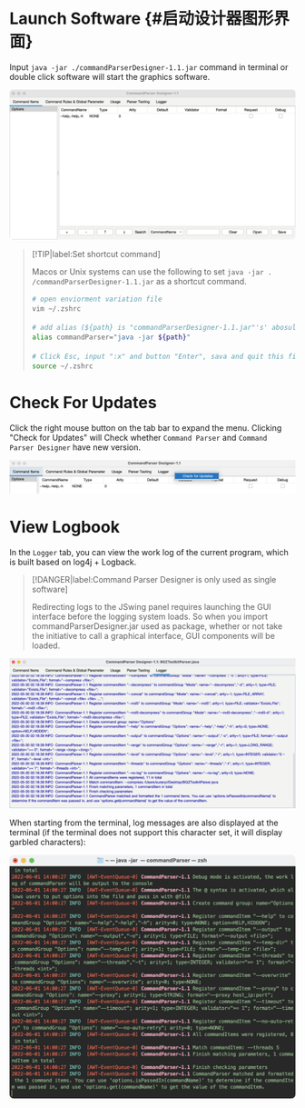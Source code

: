 # Launch Software {#启动设计器图形界面}

Input  `java -jar ./commandParserDesigner-1.1.jar` command in terminal or double click software will start the graphics software.

![setup-setup](../../../image/setup-setup.png)

> [!TIP|label:Set shortcut command]
>
> Macos or Unix systems can use the following to set `java -jar . /commandParserDesigner-1.1.jar` as a shortcut command.
>
> ```bash
> # open enviorment variation file
> vim ~/.zshrc
> 
> # add alias (${path} is "commandParserDesigner-1.1.jar"'s' abosulotely path)
> alias commandParser="java -jar ${path}"
> 
> # Click Esc, input ":x" and button "Enter", sava and quit this file
> source ~/.zshrc
> ```

# Check For Updates

Click the right mouse button on the tab bar to expand the menu. Clicking "Check for Updates" will Check whether `Command Parser` and `Command Parser Designer` have new version.

![setup-update](../../../image/setup-update.png)

# View Logbook

In the `Logger` tab, you can view the work log of the current program, which is built based on log4j + Logback.

> [!DANGER|label:Command Parser Designer is only used as single software]
>
> Redirecting logs to the JSwing panel requires launching the GUI interface before the logging system loads. So when you import commandParserDesigner.jar used as package, whether or not take the initiative to call a graphical interface, GUI components will be loaded.

![setup-logger](../../../image/setup-logger.png)

When starting from the terminal, log messages are also displayed at the terminal (if the terminal does not support this character set, it will display garbled characters):

![setup-console](../../../image/setup-console.png)